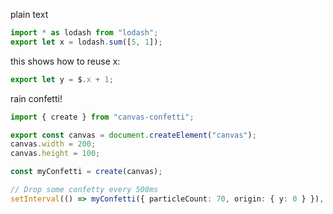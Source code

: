 plain text

```typescript id=234234
import * as lodash from "lodash";
export let x = lodash.sum([5, 1]);
```

this shows how to reuse x:

```typescript
export let y = $.x + 1;
```

rain confetti!

```typescript
import { create } from "canvas-confetti";

export const canvas = document.createElement("canvas");
canvas.width = 200;
canvas.height = 100;

const myConfetti = create(canvas);

// Drop some confetty every 500ms
setInterval(() => myConfetti({ particleCount: 70, origin: { y: 0 } }), 500);
```
